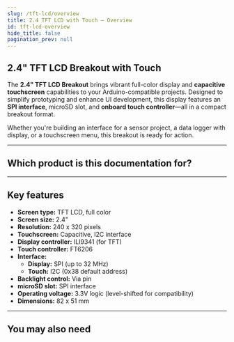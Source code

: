 ```yaml
---
slug: /tft-lcd/overview
title: 2.4 TFT LCD with Touch – Overview
id: tft-lcd-overview
hide_title: false
pagination_prev: null
---
```


## 2.4" TFT LCD Breakout with Touch

The **2.4" TFT LCD Breakout** brings vibrant full-color display and **capacitive touchscreen** capabilities to your Arduino-compatible projects. Designed to simplify prototyping and enhance UI development, this display features an **SPI interface**, microSD slot, and **onboard touch controller**—all in a compact breakout format.

Whether you're building an interface for a sensor project, a data logger with display, or a touchscreen menu, this breakout is ready for action.

<CenteredImage src="/img/tft-lcd/tftlcd.png" alt="2.4 inch TFT LCD Touch Breakout" caption="2.4inch TFT LCD Touch Breakout" />

---

## Which product is this documentation for?

<QuickLink 
  title='2.4" TFT LCD Breakout with Touch' 
  description="333113"
  url="https://soldered.com/product/tft-lcd-breakout-2-4-with-touch/"
  image="/img/tft-lcd/tftlcd.png" 
/>

---

## Key features

- **Screen type:** TFT LCD, full color
- **Screen size:** 2.4"
- **Resolution:** 240 x 320 pixels
- **Touchscreen:** Capacitive, I2C interface
- **Display controller:** ILI9341 (for TFT)
- **Touch controller:** FT6206
- **Interface:**
  - **Display:** SPI (up to 32 MHz)
  - **Touch:** I2C (0x38 default address)
- **Backlight control:** Via pin
- **microSD slot:** SPI interface
- **Operating voltage:** 3.3V logic (level-shifted for compatibility)
- **Dimensions:** 82 x 51 mm

---

## You may also need

<QuickLink 
  title="Qwiic cable" 
  description="Qwiic (formerly easyC) compatible cables with connectors on both ends, available in various lengths."
  url="https://soldered.com/product/easyc-cable/"
  image="/img/333311.webp" 
/>
